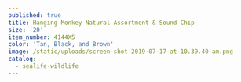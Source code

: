 ```yaml
---
published: true
title: Hanging Monkey Natural Assortment & Sound Chip
size: '20'
item_number: 4144X5
color: 'Tan, Black, and Brown'
image: /static/uploads/screen-shot-2019-07-17-at-10.39.40-am.png
catalog:
  - sealife-wildlife
---
```


